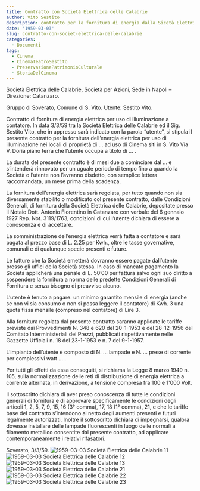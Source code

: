 ```yaml
---
title: Contratto con Società Elettrica delle Calabrie
author: Vito Sestito
description: contratto per la fornitura di energia dalla Sicetà Elettrica delle Calabrie
date: '1959-03-03'
slug: contratto-con-societ-elettrica-delle-calabrie
categories:
  - Documenti
tags:
  - Cinema
  - CinemaTeatroSestito
  - PreservazionePatrimonioCulturale
  - StoriaDelCinema
---
```

Società Elettrica delle Calabrie, Società per Azioni, Sede in Napoli – Direzione: Catanzaro.

Gruppo di Soverato, Comune di S. Vito. Utente: Sestito Vito.

Contratto di fornitura di energia elettrica per uso di illuminazione a contatore.
In data 3/3/59 tra la Società Elettrica delle Calabrie ed il Sig. Sestito Vito, che in appresso sarà indicato con la parola “utente”, si stipula il presente contratto per la fornitura dell’energia elettrica per uso di illuminazione nei locali di proprietà di … ad uso di Cinema siti in S. Vito Via V. Doria piano terra che l’utente occupa a titolo di … .

La durata del presente contratto è di mesi due a cominciare dal … e s’intenderà rinnovato per un uguale periodo di tempo fino a quando la Società o l’utente non l’avranno disdetto, con semplice lettera raccomandata, un mese prima della scadenza.

La fornitura dell’energia elettrica sarà regolata, per tutto quando non sia diversamente stabilito o modificato col presente contratto, dalle Condizioni Generali, di fornitura della Società Elettrica delle Calabrie, depositate presso il Notaio Dott. Antonio Fiorentino in Catanzaro con verbale del 6 gennaio 1927 Rep. Not. 3119/1763, condizioni di cui l’utente dichiara di essere a conoscenza e di accettare.

La somministrazione dell’energia elettrica verrà fatta a contatore e sarà pagata al prezzo base di L. 2.25 per Kwh., oltre le tasse governative, comunali e di qualunque specie presenti e future.

Le fatture che la Società emetterà dovranno essere pagate dall’utente presso gli uffici della Società stessa. In caso di mancato pagamento la Società applicherà una penale di L. 50’00 per fattura salvo ogni suo diritto a sospendere la fornitura a norma delle predette Condizioni Generali di Fornitura e senza bisogno di preavviso alcuno.

L’utente è tenuto a pagare: un minimo garantito mensile di energia (anche se non vi sia consumo o non si possa leggere il contatore) di Kwh. 3 una quota fissa mensile (compreso nel contatore) di Lire 3.

Alla fornitura regolata dal presente contratto saranno applicate le tariffe previste dai Provvedimenti N. 348 e 620 del 20-1-1953 e del 28-12-1956 del Comitato Interministeriali dei Prezzi, pubblicati rispettivamente nelle Gazzette Ufficiali n. 18 del 23-1-1953 e n. 7 del 9-1-1957.

L’impianto dell’utente è composto di N. … lampade e N. … prese di corrente per complessivi watt … .

Per tutti gli effetti da essa conseguiti, si richiama la Legge 8 marzo 1949 n. 105, sulla normalizzazione delle reti di distribuzione di energia elettrica a corrente alternata, in derivazione, a tensione compresa fra 100 e 1'000 Volt.

Il sottoscritto dichiara di aver preso conoscenza di tutte le condizioni generali di fornitura e di approvare specificamente le condizioni degli articoli 1, 2, 5, 7, 9, 15, 16 (3° comma), 17, 18 (1° comma), 21, e che le tariffe base del contratto s’intendono al netto degli aumenti presenti e futuri legalmente autorizzati. Inoltre il sottoscritto dichiara di impegnarsi, qualora dovesse installare delle lampade fluorescenti in luogo delle normali a filamento metallico consentite dal presente contratto, ad applicare contemporaneamente i relativi rifasatori.

Soverato, 3/3/59.
![1959-03-03 Società Elettrica delle Calabrie 11](images/19590303SocietaElettricaDelleCalabrie11.jpg)
![1959-03-03 Società Elettrica delle Calabrie 12](images/19590303SocietaElettricaDelleCalabrie12.jpg)
![1959-03-03 Società Elettrica delle Calabrie 13](images/19590303SocietaElettricaDelleCalabrie13.jpg)
![1959-03-03 Società Elettrica delle Calabrie 21](images/19590303SocietaElettricaDelleCalabrie21.jpg)
![1959-03-03 Società Elettrica delle Calabrie 22](images/19590303SocietaElettricaDelleCalabrie22.jpg)
![1959-03-03 Società Elettrica delle Calabrie 23](images/19590303SocietaElettricaDelleCalabrie23.jpg)